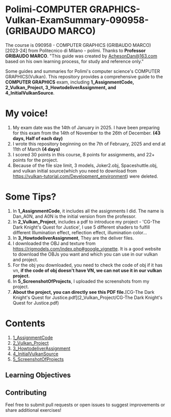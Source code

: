 # Polimi-COMPUTER GRAPHICS-Vulkan-ExamSummary-090958-(GRIBAUDO MARCO)
The course is 090958 - COMPUTER GRAPHICS (GRIBAUDO MARCO) [2023-24] from Politecnico di Milano - polimi.
Thanks to **Professor GRIBAUDO MARCO**.
"This guide was created by AchesonDan@163.com based on his own learning process, for study and reference only."

Some guides and summaries for Polimi's computer science's COMPUTER GRAPHICS(Vulkan).
This repository provides a comprehensive guide to the **COMPUTER GRAPHICS** exam, including **1_AssignmentCode, 2_Vulkan_Project, 3_HowtodeliverAssignment, and 4_InitialVulkanSource**.

# My voice!
1. My exam date was the 14th of January in 2025. I have been preparing for this exam from the 14th of November to the 26th of December. **(43 days, Half of each day)**
2. I wrote this repository beginning on the 7th of February, 2025 and end at 11th of March  **(4 days)**
4. I scored 30 points in this course, 8 points for assignments, and 22+ points for the project.
5. Because of the file size limit, 3 models, Joker2.obj, Spaceshuttle.obj, and vulkan initial source(which you need to download from https://vulkan-tutorial.com/Development_environment) were deleted.

# Some Tips?
1. In **1_AssignmentCode**, it includes all the assignments I did. The name is Dan_A0N, and A0N is the initial version from the professor.
2. In **2_Vulkan_Project**, includes a pdf to introduce my project - 'CG-The Dark Knight's Quest for Justice', I use 5 different shaders to fulfill different Illumination effect, reflection effect, illumination color...
3. In **3_HowtodeliverAssignment**, They are the deliver files.
4. I downloaded the OBJ and texture from https://rigmodels.com/index.php#google_vignette. It is a good website to download the OBJs you want and which you can use in our vulkan and project.
5. For the obj you downloaded, you need to check the code of obj if it has vn, **if the code of obj doesn't have VN, we can not use it in our vulkan project.**
6. In **5_ScreenshotOfProjects**, I uploaded the screenshots from my project.
7. **About the project, you can directly see this PDF file.**[CG-The Dark Knight's Quest for Justice.pdf](2_Vulkan_Project/CG-The Dark Knight's Quest for Justice.pdf)

# Contents
1. [1_AssignmentCode](1_AssignmentCode)
2. [2_Vulkan_Project](2_Vulkan_Project)
3. [3_HowtodeliverAssignment](3_HowtodeliverAssignment)
4. [4_InitialVulkanSource](4_InitialVulkanSource)
5. [5_ScreenshotOfProjects](5_ScreenshotOfProjects)


## Learning Objectives


## Contributing
Feel free to submit pull requests or open issues to suggest improvements or share additional exercises!
